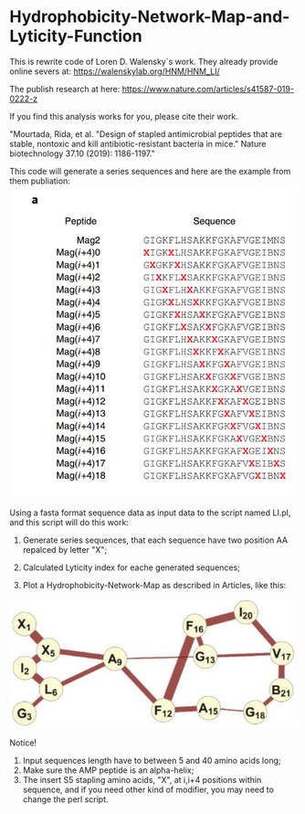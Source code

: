 # Hydrophobicity-Network-Map-and-Lyticity-Function
This is rewrite code of Loren D. Walensky`s work.
They already provide online severs at: https://walenskylab.org/HNM/HNM_LI/

The publish research at here: https://www.nature.com/articles/s41587-019-0222-z

If you find this analysis works for you, please cite their work.

"Mourtada, Rida, et al. "Design of stapled antimicrobial peptides that are stable, nontoxic and kill antibiotic-resistant bacteria in mice." Nature biotechnology 37.10 (2019): 1186-1197."

This code will generate a series sequences and here are the example from them publiation:
![image](https://github.com/mayuefine/Hydrophobicity-Network-Map-and-Lyticity-Function/blob/master/picture/01.png)

Using a fasta format sequence data as input data to the script named LI.pl, and this script will do this work:

1. Generate series sequences, that each sequence have two position AA repalced by letter "X";

2. Calculated Lyticity index for eache generated sequences;

3. Plot a Hydrophobicity-Network-Map as described in Articles, like this:

![image](https://github.com/mayuefine/Hydrophobicity-Network-Map-and-Lyticity-Function/blob/master/picture/02.png)

Notice! 
1. Input sequences length have to between 5 and 40 amino acids long;
2. Make sure the AMP peptide is an alpha-helix;
3. The insert S5 stapling amino acids, "X", at i,i+4 positions within sequence, and if you need other kind of modifier, you may need to change the perl script.

